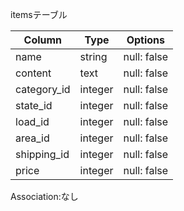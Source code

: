 
itemsテーブル

| Column         |  Type   |      Options           |
| ---------------|-------- |------------------------|
| name           | string  | null: false            |
| content        | text    | null: false            |
| category_id    | integer | null: false            |
| state_id       | integer | null: false            |
| load_id        | integer | null: false            |
| area_id        | integer | null: false            |
| shipping_id    | integer | null: false            |
| price          | integer | null: false            |

Association:なし
